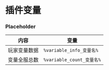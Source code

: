 # 插件变量

### Placeholder

| 内容     | 变量                     |
|--------|------------------------|
| 玩家变量数据 | `%variable_info_变量名%`  |
| 变量全服总数 | `%variable_count_变量名%` |